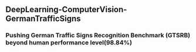 ## DeepLearning-ComputerVision-GermanTrafficSigns
### Pushing German Traffic Signs Recognition Benchmark (GTSRB) beyond human performance level(98.84%)
